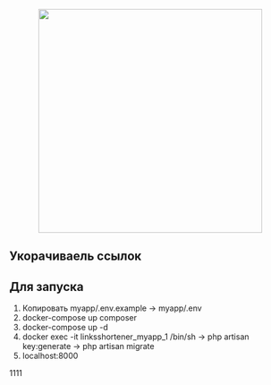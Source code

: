 <p align="center"><a href="https://laravel.com" target="_blank"><img src="https://raw.githubusercontent.com/laravel/art/master/logo-lockup/5%20SVG/2%20CMYK/1%20Full%20Color/laravel-logolockup-cmyk-red.svg" width="400"></a></p>

## Укорачиваель ссылок

## Для запуска
1. Копировать myapp/.env.example -> myapp/.env
2. docker-compose up composer
3. docker-compose up -d
4. docker exec -it linksshortener_myapp_1 /bin/sh -> php artisan key:generate -> php artisan migrate
5. localhost:8000

1111
